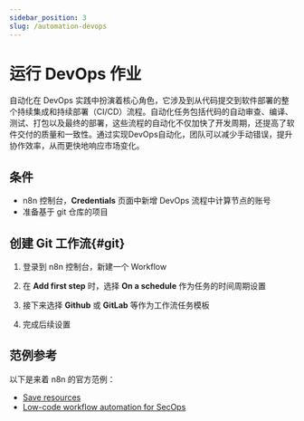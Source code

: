 ```yaml
---
sidebar_position: 3
slug: /automation-devops
---
```


# 运行 DevOps 作业

自动化在 DevOps 实践中扮演着核心角色，它涉及到从代码提交到软件部署的整个持续集成和持续部署（CI/CD）流程。自动化任务包括代码的自动审查、编译、测试、打包以及最终的部署，这些流程的自动化不仅加快了开发周期，还提高了软件交付的质量和一致性。通过实现DevOps自动化，团队可以减少手动错误，提升协作效率，从而更快地响应市场变化。  

## 条件

- n8n 控制台，**Credentials** 页面中新增 DevOps 流程中计算节点的账号
- 准备基于 git 仓库的项目

## 创建 Git 工作流{#git}

1. 登录到 n8n 控制台，新建一个 Workflow

2. 在 **Add first step** 时，选择 **On a schedule** 作为任务的时间周期设置

3. 接下来选择 **Github** 或 **GitLab** 等作为工作流任务模板

4. 完成后续设置

## 范例参考

以下是来着 n8n 的官方范例：

- [Save resources](https://n8n.io/engineering-resources/)
- [Low-code workflow automation for SecOps](https://n8n.io/secops/)
